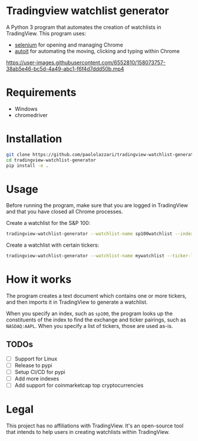 # Tradingview watchlist generator

A Python 3 program that automates the creation of watchlists in TradingView.
This program uses:

- [selenium](https://github.com/SeleniumHQ/selenium) for opening and managing Chrome
- [autoit](https://github.com/Lonami/autoit) for automating the moving, clicking and typing within Chrome

https://user-images.githubusercontent.com/6552810/158073757-38ab5e46-bc5d-4a49-abc1-f6f4d7ddd50b.mp4

# Requirements

- Windows
- chromedriver

# Installation

```bash
git clone https://github.com/paololazzari/tradingview-watchlist-generator.git
cd tradingview-watchlist-generator
pip install -e .
```

# Usage

Before running the program, make sure that you are logged in TradingView and that you have closed all Chrome processes.

Create a watchlist for the S&P 100:

```bash
tradingview-watchlist-generator --watchlist-name sp100watchlist --index-name sp100
```

Create a watchlist with certain tickers:

```bash
tradingview-watchlist-generator --watchlist-name mywatchlist --ticker-list NASDAQ:AAPL,NYSE:BABA
```

# How it works

The program creates a text document which contains one or more tickers, and then imports it in TradingView to generate a watchlist.

When you specify an index, such as `sp100`, the program looks up the constituents of the index to find the exchange and ticker pairings, such as `NASDAQ:AAPL`.
When you specify a list of tickers, those are used as-is.

## TODOs

* [ ] Support for Linux
* [ ] Release to pypi
* [ ] Setup CI/CD for pypi
* [ ] Add more indexes
* [ ] Add support for coinmarketcap top cryptocurrencies

# Legal

This project has no affiliations with TradingView. It's an open-source tool that intends to help users in creating watchlists within TradingView.
